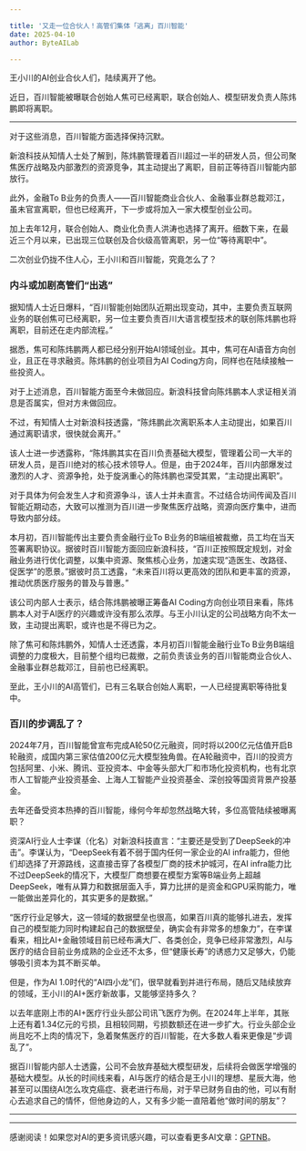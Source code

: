 ```yaml
---

title: '又走一位合伙人！高管们集体「逃离」百川智能'
date: 2025-04-10
author: ByteAILab

---
```


王小川的AI创业合伙人们，陆续离开了他。

近日，百川智能被曝联合创始人焦可已经离职，联合创始人、模型研发负责人陈炜鹏即将离职。

---
对于这些消息，百川智能方面选择保持沉默。

新浪科技从知情人士处了解到，陈炜鹏管理着百川超过一半的研发人员，但公司聚焦医疗战略及内部激烈的资源竞争，其主动提出了离职，目前正等待百川智能内部放行。

此外，金融To B业务的负责人——百川智能商业合伙人、金融事业群总裁邓江，虽未官宣离职，但也已经离开，下一步或将加入一家大模型创业公司。

加上去年12月，联合创始人、商业化负责人洪涛也选择了离开。细数下来，在最近三个月以来，已出现三位联创及合伙级高管离职，另一位“等待离职中”。

二次创业仍拢不住人心，王小川和百川智能，究竟怎么了？

### 内斗或加剧高管们“出逃”

据知情人士近日爆料，“百川智能创始团队近期出现变动，其中，主要负责互联网业务的联创焦可已经离职，另一位主要负责百川大语言模型技术的联创陈炜鹏也将离职，目前还在走内部流程。”

据悉，焦可和陈炜鹏两人都已经分别开始AI领域创业。其中，焦可在AI语音方向创业，且正在寻求融资。陈炜鹏的创业项目为AI Coding方向，同样也在陆续接触一些投资人。

对于上述消息，百川智能方面至今未做回应。新浪科技曾向陈炜鹏本人求证相关消息是否属实，但对方未做回应。

不过，有知情人士对新浪科技透露，“陈炜鹏此次离职系本人主动提出，如果百川通过离职请求，很快就会离开。”

该人士进一步透露称，“陈炜鹏其实在百川负责基础大模型，管理着公司一大半的研发人员，是百川绝对的核心技术领导人。但是，由于2024年，百川内部爆发过激烈的人才、资源争抢，处于旋涡重心的陈炜鹏也深受其累，“主动提出离职”。

对于具体为何会发生人才和资源争斗，该人士并未直言。不过结合坊间传闻及百川智能近期动态，大致可以推测为百川进一步聚焦医疗战略，资源向医疗集中，进而导致内部分歧。

本月初，百川智能传出主要负责金融行业To B业务的B端组被裁撤，员工均在当天签署离职协议。据彼时百川智能方面回应新浪科技，“百川正按照既定规划，对金融业务进行优化调整，以集中资源、聚焦核心业务，加速实现“造医生、改路径、促医学”的愿景。”据彼时员工透露，“未来百川将以更高效的团队和更丰富的资源，推动优质医疗服务的普及与普惠。”

该公司内部人士表示，结合陈炜鹏被曝正筹备AI Coding方向创业项目来看，陈炜鹏本人对于AI医疗的兴趣或许没有那么浓厚。与王小川认定的公司战略方向不太一致，主动提出离职，或许也是不得已为之。

除了焦可和陈炜鹏外，知情人士还透露，本月初百川智能金融行业To B业务B端组调整的力度极大，目前整个组均已裁撤，之前负责该业务的百川智能商业合伙人、金融事业群总裁邓江，目前也已经离职。

至此，王小川的AI高管们，已有三名联合创始人离职，一人已经提离职等待批复中。

### 百川的步调乱了？

2024年7月，百川智能曾宣布完成A轮50亿元融资，同时将以200亿元估值开启B轮融资，成国内第三家估值200亿元大模型独角兽。在A轮融资中，百川的投资方包括阿里、小米、腾讯、亚投资本、中金等头部大厂和市场化投资机构，也有北京市人工智能产业投资基金、上海人工智能产业投资基金、深创投等国资背景产投基金。

去年还备受资本热捧的百川智能，缘何今年却忽然战略大转，多位高管陆续被曝离职？

资深AI行业人士李谋（化名）对新浪科技直言：“主要还是受到了DeepSeek的冲击”。李谋认为，“DeepSeek有着不弱于国内任何一家企业的AI infra能力，但他们却选择了开源路线，这直接击穿了各模型厂商的技术护城河，在AI infra能力比不过DeepSeek的情况下，大模型厂商想要在模型方案等B端业务上超越DeepSeek，唯有从算力和数据层面入手，算力比拼的是资金和GPU采购能力，唯一能做出差异化的，其实更多的是数据。”

“医疗行业足够大，这一领域的数据壁垒也很高，如果百川真的能够扎进去，发挥自己的模型能力同时构建起自己的数据壁垒，确实会有非常多的想象力”，在李谋看来，相比AI+金融领域目前已经布满大厂、各类创企，竞争已经非常激烈，AI与医疗的结合目前业务成熟的企业还不太多，但“健康长寿”的诱惑力又足够大，仍能够吸引资本为其不断买单。

但是，作为AI 1.0时代的“AI四小龙”们，很早就看到并进行布局，随后又陆续放弃的领域，王小川的AI+医疗新故事，又能够坚持多久？

以去年底刚上市的AI+医疗行业头部公司讯飞医疗为例。在2024年上半年，其账上还有着1.34亿元的亏损，且相较同期，亏损数额还在进一步扩大。行业头部企业尚且吃不上肉的情况下，急着聚焦医疗的百川智能，在大多数人看来更像是“步调乱了”。

据百川智能内部人士透露，公司不会放弃基础大模型研发，后续将会做医学增强的基础大模型。从长的时间线来看，AI与医疗的结合是王小川的理想、星辰大海，他甚至可以围绕AI怎么攻克癌症、衰老进行布局，对于早已财务自由的他，可以有耐心去追求自己的情怀，但他身边的人，又有多少能一直陪着他“做时间的朋友”？

---
---
感谢阅读！如果您对AI的更多资讯感兴趣，可以查看更多AI文章：[GPTNB](https://gptnb.com)。